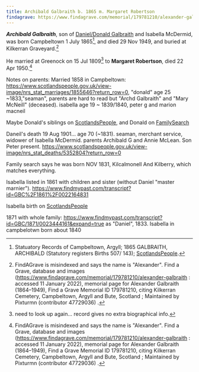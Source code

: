 ```yaml
---
title: Archibald Galbraith b. 1865 m. Margaret Robertson
findagrave: https://www.findagrave.com/memorial/179781210/alexander-galbraith
---
```

***Archibald Galbraith***, son of [Daniel/Donald Galbraith](galbraith-donald-1831-isabella-mcdermid.md) and Isabella McDermid,
was born Campbeltown 1 July 1865[^birth],
and died 29 Nov 1949, and buried at Kilkerran Graveyard.[^burial]

He married at Greenock on 15 Jul 1809[^marriage] to **Margaret Robertson**, died 22 Apr 1950.[^burial]

Notes on parents: Married 1858 in Campbeltown: https://www.scotlandspeople.gov.uk/view-image/nrs_stat_marriages/1855646?return_row=0, "donald" age 25 ~1833,"seaman",   parents are hard to read but "Archd Galbraith" and "Mary McNeill" (deceased).  isabella age 19 ~ 1839/1840, peter g and marion macneil

Maybe Donald's siblings on [ScotlandsPeople](https://www.scotlandspeople.gov.uk/record-results?search_type=people&event=%28B%20OR%20C%20OR%20S%29&record_type%5B0%5D=opr_births&church_type=Old%20Parish%20Registers&dl_cat=church&dl_rec=church-births-baptisms&surname=galbr&surname_so=starts&forename_so=starts&from_year=1820&to_year=1840&parent_names=archibald%20galbr&parent_names_so=starts&parent_name_two=mclean&parent_name_two_so=fuzzy&record=Church%20of%20Scotland%20%28old%20parish%20registers%29%20Roman%20Catholic%20Church%20Other%20churches), and Donald on [FamilySearch](https://www.familysearch.org/tree/person/details/M1YG-MVW)

Daneil's death 19 Aug 1901... age 70 (~1831). seaman, merchant service, widower of Isabella McDermid.  parents Archibald G and Annie McLean.  Son Peter present.  https://www.scotlandspeople.gov.uk/view-image/nrs_stat_deaths/5352804?return_row=0

Family search says he was born NOV 1831, Kilcalmonell And Kilberry, which matches everything.

Isabella listed in 1861 with children and sister (without Daniel "master marnier").  https://www.findmypast.com/transcript?id=GBC%2F1861%2F0022164831

Isabella birth on [ScotlandsPeople](https://www.scotlandspeople.gov.uk/record-results?search_type=people&event=%28B%20OR%20C%20OR%20S%29&record_type%5B0%5D=opr_births&church_type=Old%20Parish%20Registers&dl_cat=church&dl_rec=church-births-baptisms&surname=mcd&surname_so=starts&forename=isa&forename_so=starts&sex=F&from_year=1839&to_year=1839&parent_names_so=exact&parent_name_two_so=exact&record=Church%20of%20Scotland%20%28old%20parish%20registers%29%20Roman%20Catholic%20Church%20Other%20churches&rd_real_name%5B0%5D=CAMPBELTOWN%20%28LANDWARD%29%20OR%20CAMPBELTOWN%20%28BURGH%29%20OR%20CAMPBELTOWN&rd_display_name%5B0%5D=CAMPBELTOWN%20%28LANDWARD%29%7CCAMPBELTOWN%20%28BURGH%29%7CCAMPBELTOWN_CAMPBELTOWN&rd_label%5B0%5D=CAMPBELTOWN&rd_name%5B0%5D=CAMPBELTOWN%20%2ALANDWARD%2A%20OR%20CAMPBELTOWN%20%2ABURGH%2A%20OR%20CAMPBELTOWN)

1871 with whole family: https://www.findmypast.com/transcript?id=GBC/1871/0023444161&expand=true  as "Daniel", 1833.  Isabella in campbelotwn born about 1840


[^birth]: Statuatory Records of Campbeltown, Argyll; 1865 GALBRAITH, ARCHIBALD (Statutory registers Births 507/ 143); [ScotlandsPeople](https://www.scotlandspeople.gov.uk/view-image/nrs_stat_births/39836164).

[^burial]: FindAGrave is misindexed and says the name is "Alexander".  Find a Grave, database and images (https://www.findagrave.com/memorial/179781210/alexander-galbraith : accessed 11 January 2022), memorial page for Alexander Galbraith (1864–1949), Find a Grave Memorial ID 179781210, citing Kilkerran Cemetery, Campbeltown, Argyll and Bute, Scotland ; Maintained by Pixturmn (contributor 47729036) .

[^marriage]: need to look up again... record gives no extra biographical info.

